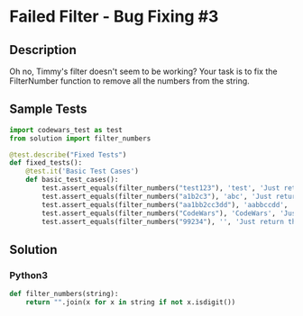 # Failed Filter - Bug Fixing #3


## Description
Oh no, Timmy's filter doesn't seem to be working? Your task is to fix the FilterNumber function to remove all the numbers from the string.


## Sample Tests
```python
import codewars_test as test
from solution import filter_numbers

@test.describe("Fixed Tests")
def fixed_tests():
    @test.it('Basic Test Cases')
    def basic_test_cases():
        test.assert_equals(filter_numbers("test123"), 'test', 'Just return the string')
        test.assert_equals(filter_numbers("a1b2c3"), 'abc', 'Just return the string')
        test.assert_equals(filter_numbers("aa1bb2cc3dd"), 'aabbccdd', 'Just return the string')
        test.assert_equals(filter_numbers("CodeWars"), 'CodeWars', 'Just return the string')
        test.assert_equals(filter_numbers("99234"), '', 'Just return the string')
```


## Solution
### Python3
```python
def filter_numbers(string):
    return "".join(x for x in string if not x.isdigit())
```

